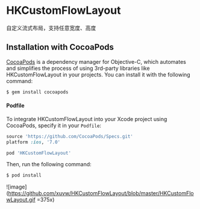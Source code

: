 # HKCustomFlowLayout
自定义流式布局，支持任意宽度、高度

## Installation with CocoaPods

[CocoaPods](http://cocoapods.org) is a dependency manager for Objective-C, which automates and simplifies the process of using 3rd-party libraries like HKCustomFlowLayout in your projects. You can install it with the following command:

```bash
$ gem install cocoapods
```

#### Podfile

To integrate HKCustomFlowLayout into your Xcode project using CocoaPods, specify it in your `Podfile`:

```ruby
source 'https://github.com/CocoaPods/Specs.git'
platform :ios, '7.0'

pod 'HKCustomFlowLayout'
```

Then, run the following command:

```bash
$ pod install
```

![image](https://github.com/xuvw/HKCustomFlowLayout/blob/master/HKCustomFlowLayout.gif =375x)
